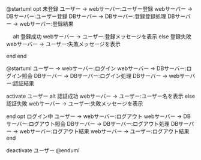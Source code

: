@startuml
opt 未登録
ユーザー -> webサーバー:ユーザー登録
webサーバー -> DBサーバー:ユーザー登録
DBサーバー -> DBサーバー:登録登録処理
DBサーバー -> webサーバー:登録結果

　 alt 登録成功
     webサーバー -> ユーザー:登録メッセージを表示
   else 登録失敗
     webサーバー -> ユーザー:失敗メッセージを表示　
 
  end
 end
  
@startuml
ユーザー -> webサーバー:ログイン
webサーバー -> DBサーバー:ログイン照会
DBサーバー -> DBサーバー:ログイン処理
DBサーバー -> webサーバー:認証結果
 
 activate ユーザー
 alt 認証成功
 webサーバー -> ユーザー:ユーザー名を表示
 else 認証失敗
 webサーバー -> ユーザー:失敗メッセージを表示
 
 end
 opt ログイン中
 ユーザー -> webサーバー:ログアウト
 webサーバー -> DBサーバー:ログアウト照会  DBサーバー -> DBサーバー:ログアウト処理
 DBサーバー -> webサーバー:ログアウト結果
 webサーバー -> ユーザー:ログアウト結果
 end 
  
  deactivate ユーザー
  @enduml
 
